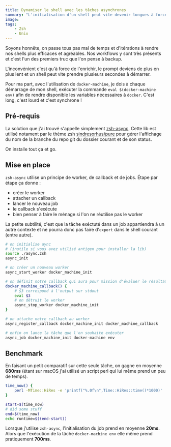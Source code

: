 ```yaml
---
title: Dynamiser le shell avec les tâches asynchrones
summary: "L'initialisation d'un shell peut vite devenir longues à force d'y ajouter divers tâches. Voici comment rendre asynchrone une parties de ces tâches"
image:
tags:
    - Zsh
    - Unix
---
```


Soyons honnête, on passe tous pas mal de temps et d'itérations à rendre nos shells plus efficaces et agréables. Nos workflows y sont très présents et c'est l'un des premiers truc que l'on pense à backup.

L'inconvénient c'est qu'à force de l'enrichir, le prompt deviens de plus en plus lent et un shell peut vite prendre plusieurs secondes à démarrer.

Pour ma part, avec l'utilisation de `docker-machine`, je dois à chaque démarrage de mon shell, exécuter la commande `eval $(docker-machine env)` afin de rendre disponible les variables nécessaires à `docker`. C'est long, c'est lourd et c'est synchrone !

## Pré-requis

La solution que j'ai trouvé s'appelle simplement [zsh-async](https://github.com/mafredri/zsh-async). Cette lib est utilisé notament par le thème zsh [sindresorhus/pure](https://github.com/sindresorhus/pure) pour gérer l'affichage du nom de la branche du repo git du dossier courant et de son status.

On installe tout ça et go.

## Mise en place

`zsh-async` utilise un principe de worker, de callback et de jobs. Étape par étape ça donne :
- créer le worker
- attacher un callback
- lancer le nouveau job
- le callback s'exécute
- bien penser à faire le ménage si l'on ne réutilise pas le worker

La petite subtilité, c'est que la tâche exéctuté dans un job appartiendra à un autre contexte et ne pourra donc pas faire d'`export` dans le shell courant (entre autre).

```zsh
# on initialise aync
# (inutile si vous avez utilisé antigen pour installer la lib)
source ./async.zsh
async_init

# on créer un nouveau worker 
async_start_worker docker_machine_init

# on définit notre callback qui aura pour mission d'évaluer le résultat du job dans le shell courant
docker_machine_callback() {
    # $3 correspond à l'output sur stdout
    eval $3
    # on détruit le worker
    async_stop_worker docker_machine_init
}

# on attache notre callback au worker
async_register_callback docker_machine_init docker_machine_callback

# enfin on lance la tâche que l'on souhaite exécuter
async_job docker_machine_init docker-machine env
```

## Benchmark

En faisant un petit comparatif sur cette seule tâche, on gagne en moyenne **680ms** (étant sur macOS j'ai utilisé un script perl qui lui même prend un peu de temps).

```zsh
time_now() {
    perl -MTime::HiRes -e 'printf("%.0f\n",Time::HiRes::time()*1000)'
}

start=$(time_now)
# did some stuff
end=$(time_now)
echo runtime=$((end-start))
```

Lorsque j'utilise `zsh-async`, l'initialisation du job prend en moyenne **20ms**. Alors que l'exécution de la tâche `docker-machine env` elle même prend pratiquement **700ms**.
